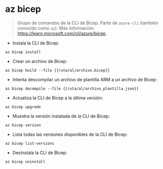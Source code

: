 # az bicep

> Grupo de comandos de la CLI de Bicep.
> Parte de `azure-cli` (también conocido como `az`).
> Más información: <https://learn.microsoft.com/cli/azure/bicep>.

- Instala la CLI de Bicep.

`az bicep install`

- Crear un archivo de Bicep:

`az bicep build --file {{ruta/al/archivo.bicep}}`

- Intenta descompilar un archivo de plantilla ARM a un archivo de Bicep:

`az bicep decompile --file {{ruta/al/archivo_plantilla.json}}`

- Actualiza la CLI de Bicep a la última versión:

`az bicep upgrade`

- Muestra la versión instalada de la CLI de Bicep:

`az bicep version`

- Lista todas las versiones disponibles de la CLI de Bicep:

`az bicep list-versions`

- Desinstala la CLI de Bicep:

`az bicep uninstall`
